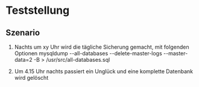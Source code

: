 # Teststellung 

## Szenario 

  1. Nachts um xy Uhr wird die tägliche Sicherung gemacht, mit folgenden Optionen 
     mysqldump --all-databases --delete-master-logs --master-data=2 -B > /usr/src/all-databases.sql
     
  2. Um 4.15 Uhr nachts passiert ein Unglück und eine komplette Datenbank wird gelöscht  
